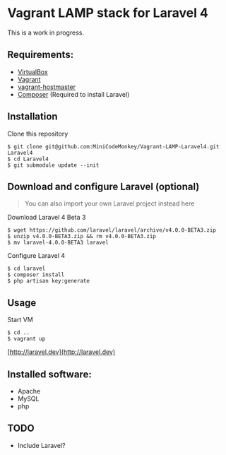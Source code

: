# Vagrant LAMP stack for Laravel 4
This is a work in progress.

## Requirements:
* [VirtualBox](https://www.virtualbox.org)
* [Vagrant](http://vagrantup.com)
* [vagrant-hostmaster](https://github.com/mosaicxm/vagrant-hostmaster)
* [Composer](http://getcomposer.org) (Required to install Laravel)

## Installation
Clone this repository

    $ git clone git@github.com:MiniCodeMonkey/Vagrant-LAMP-Laravel4.git Laravel4
    $ cd Laravel4
    $ git submodule update --init

## Download and configure Laravel (optional)
> You can also import your own Laravel project instead here

Download Laravel 4 Beta 3

    $ wget https://github.com/laravel/laravel/archive/v4.0.0-BETA3.zip
    $ unzip v4.0.0-BETA3.zip && rm v4.0.0-BETA3.zip
    $ mv laravel-4.0.0-BETA3 laravel

Configure Laravel 4

	$ cd laravel
	$ composer install
	$ php artisan key:generate

## Usage
Start VM

	$ cd ..
    $ vagrant up

[http://laravel.dev](http://laravel.dev)

## Installed software:
* Apache
* MySQL
* php

## TODO
* Include Laravel?
